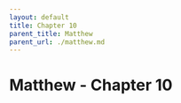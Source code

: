 ```yaml
---
layout: default
title: Chapter 10
parent_title: Matthew
parent_url: ./matthew.md
---
```


# Matthew - Chapter 10
